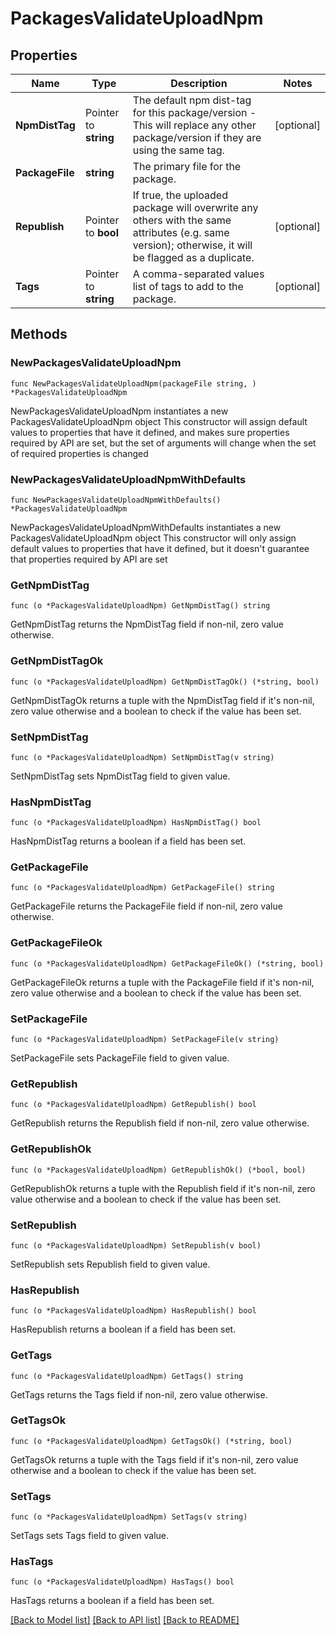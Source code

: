# PackagesValidateUploadNpm

## Properties

Name | Type | Description | Notes
------------ | ------------- | ------------- | -------------
**NpmDistTag** | Pointer to **string** | The default npm dist-tag for this package/version - This will replace any other package/version if they are using the same tag. | [optional] 
**PackageFile** | **string** | The primary file for the package. | 
**Republish** | Pointer to **bool** | If true, the uploaded package will overwrite any others with the same attributes (e.g. same version); otherwise, it will be flagged as a duplicate. | [optional] 
**Tags** | Pointer to **string** | A comma-separated values list of tags to add to the package. | [optional] 

## Methods

### NewPackagesValidateUploadNpm

`func NewPackagesValidateUploadNpm(packageFile string, ) *PackagesValidateUploadNpm`

NewPackagesValidateUploadNpm instantiates a new PackagesValidateUploadNpm object
This constructor will assign default values to properties that have it defined,
and makes sure properties required by API are set, but the set of arguments
will change when the set of required properties is changed

### NewPackagesValidateUploadNpmWithDefaults

`func NewPackagesValidateUploadNpmWithDefaults() *PackagesValidateUploadNpm`

NewPackagesValidateUploadNpmWithDefaults instantiates a new PackagesValidateUploadNpm object
This constructor will only assign default values to properties that have it defined,
but it doesn't guarantee that properties required by API are set

### GetNpmDistTag

`func (o *PackagesValidateUploadNpm) GetNpmDistTag() string`

GetNpmDistTag returns the NpmDistTag field if non-nil, zero value otherwise.

### GetNpmDistTagOk

`func (o *PackagesValidateUploadNpm) GetNpmDistTagOk() (*string, bool)`

GetNpmDistTagOk returns a tuple with the NpmDistTag field if it's non-nil, zero value otherwise
and a boolean to check if the value has been set.

### SetNpmDistTag

`func (o *PackagesValidateUploadNpm) SetNpmDistTag(v string)`

SetNpmDistTag sets NpmDistTag field to given value.

### HasNpmDistTag

`func (o *PackagesValidateUploadNpm) HasNpmDistTag() bool`

HasNpmDistTag returns a boolean if a field has been set.

### GetPackageFile

`func (o *PackagesValidateUploadNpm) GetPackageFile() string`

GetPackageFile returns the PackageFile field if non-nil, zero value otherwise.

### GetPackageFileOk

`func (o *PackagesValidateUploadNpm) GetPackageFileOk() (*string, bool)`

GetPackageFileOk returns a tuple with the PackageFile field if it's non-nil, zero value otherwise
and a boolean to check if the value has been set.

### SetPackageFile

`func (o *PackagesValidateUploadNpm) SetPackageFile(v string)`

SetPackageFile sets PackageFile field to given value.


### GetRepublish

`func (o *PackagesValidateUploadNpm) GetRepublish() bool`

GetRepublish returns the Republish field if non-nil, zero value otherwise.

### GetRepublishOk

`func (o *PackagesValidateUploadNpm) GetRepublishOk() (*bool, bool)`

GetRepublishOk returns a tuple with the Republish field if it's non-nil, zero value otherwise
and a boolean to check if the value has been set.

### SetRepublish

`func (o *PackagesValidateUploadNpm) SetRepublish(v bool)`

SetRepublish sets Republish field to given value.

### HasRepublish

`func (o *PackagesValidateUploadNpm) HasRepublish() bool`

HasRepublish returns a boolean if a field has been set.

### GetTags

`func (o *PackagesValidateUploadNpm) GetTags() string`

GetTags returns the Tags field if non-nil, zero value otherwise.

### GetTagsOk

`func (o *PackagesValidateUploadNpm) GetTagsOk() (*string, bool)`

GetTagsOk returns a tuple with the Tags field if it's non-nil, zero value otherwise
and a boolean to check if the value has been set.

### SetTags

`func (o *PackagesValidateUploadNpm) SetTags(v string)`

SetTags sets Tags field to given value.

### HasTags

`func (o *PackagesValidateUploadNpm) HasTags() bool`

HasTags returns a boolean if a field has been set.


[[Back to Model list]](../README.md#documentation-for-models) [[Back to API list]](../README.md#documentation-for-api-endpoints) [[Back to README]](../README.md)


